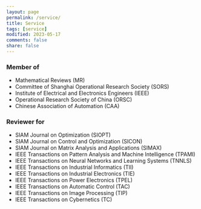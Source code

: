 ```yaml
---
layout: page
permalink: /service/
title: Service
tags: [service]
modified: 2023-05-17 
comments: false
share: false
---
```


### Member of

* Mathematical Reviews (MR)
* Committee of Shanghai Operational Research Society (SORS)
* Institute of Electrical and Electronics Engineers (IEEE)
* Operational Research Society of China (ORSC)
* Chinese Association of Automation (CAA) 


### Reviewer for

* SIAM Journal on Optimization (SIOPT)
* SIAM Journal on Control and Optimization (SICON)
* SIAM Journal on Matrix Analysis and Applications (SIMAX) 
* IEEE Transactions on Pattern Analysis and Machine Intelligence (TPAMI)
* IEEE Transactions on Neural Networks and Learning Systems (TNNLS)
* IEEE Transactions on Industrial Informatics (TII)
* IEEE Transactions on Industrial Electronics (TIE)
* IEEE Transactions on Power Electronics (TPEL)
* IEEE Transactions on Automatic Control (TAC)
* IEEE Transactions on Image Processing (TIP)
* IEEE Transactions on Cybernetics (TC)

